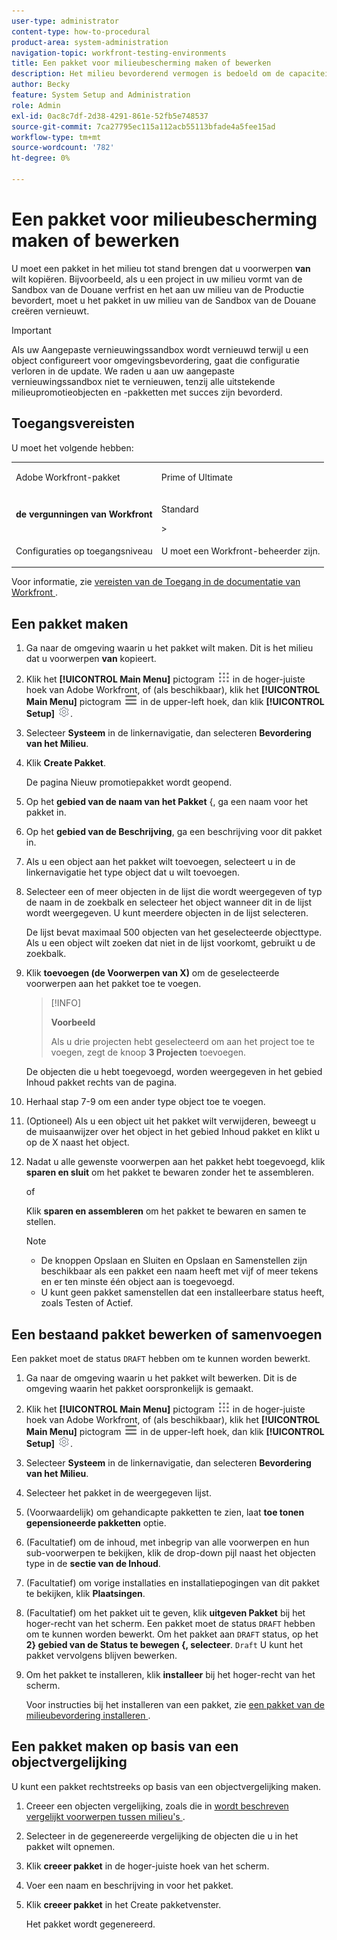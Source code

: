 ```yaml
---
user-type: administrator
content-type: how-to-procedural
product-area: system-administration
navigation-topic: workfront-testing-environments
title: Een pakket voor milieubescherming maken of bewerken
description: Het milieu bevorderend vermogen is bedoeld om de capaciteit te verstrekken om op configuratie betrekking hebbende voorwerpen van één milieu aan een andere te bewegen. Leer hoe u een milieupromotiepakket maakt dat u vervolgens in een andere omgeving kunt installeren.
author: Becky
feature: System Setup and Administration
role: Admin
exl-id: 0ac8c7df-2d38-4291-861e-52fb5e748537
source-git-commit: 7ca27795ec115a112acb55113bfade4a5fee15ad
workflow-type: tm+mt
source-wordcount: '782'
ht-degree: 0%

---
```


# Een pakket voor milieubescherming maken of bewerken

U moet een pakket in het milieu tot stand brengen dat u voorwerpen **van** wilt kopiëren. Bijvoorbeeld, als u een project in uw milieu vormt van de Sandbox van de Douane verfrist en het aan uw milieu van de Productie bevordert, moet u het pakket in uw milieu van de Sandbox van de Douane creëren vernieuwt.

>[!IMPORTANT]
>
>Als uw Aangepaste vernieuwingssandbox wordt vernieuwd terwijl u een object configureert voor omgevingsbevordering, gaat die configuratie verloren in de update. We raden u aan uw aangepaste vernieuwingssandbox niet te vernieuwen, tenzij alle uitstekende milieupromotieobjecten en -pakketten met succes zijn bevorderd.

## Toegangsvereisten

U moet het volgende hebben:

<table>
  <tr>
   <td>Adobe Workfront-pakket
   </td>
   <td> <p>Prime of Ultimate</p>
   </td>
  </tr>
  <tr>
   <td><strong> de vergunningen van Workfront </strong>
   </td>
   <td> <p>Standard</p>&gt;
   </td>
  </tr>
   <tr>
   <td>Configuraties op toegangsniveau
   </td>
   <td><p>U moet een Workfront-beheerder zijn.</p>
   </td>
  </tr>
</table>

Voor informatie, zie [&#x200B; vereisten van de Toegang in de documentatie van Workfront &#x200B;](/help/quicksilver/administration-and-setup/add-users/access-levels-and-object-permissions/access-level-requirements-in-documentation.md).

## Een pakket maken

1. Ga naar de omgeving waarin u het pakket wilt maken. Dit is het milieu dat u voorwerpen **van** kopieert.
1. Klik het **[!UICONTROL Main Menu]** pictogram ![&#x200B; Belangrijkste Menu &#x200B;](/help/_includes/assets/main-menu-icon.png) in de hoger-juiste hoek van Adobe Workfront, of (als beschikbaar), klik het **[!UICONTROL Main Menu]** pictogram ![&#x200B; Belangrijkste Menu &#x200B;](/help/_includes/assets/main-menu-icon-left-nav.png) in de upper-left hoek, dan klik **[!UICONTROL Setup]** ![&#x200B; pictogram van de Opstelling &#x200B;](/help/_includes/assets/gear-icon-setup.png).
1. Selecteer **Systeem** in de linkernavigatie, dan selecteren **Bevordering van het Milieu**.
1. Klik **Create Pakket**.

   De pagina Nieuw promotiepakket wordt geopend.

1. Op het **gebied van de naam van het Pakket** &lbrace;, ga een naam voor het pakket in.
1. Op het **gebied van de Beschrijving**, ga een beschrijving voor dit pakket in.
1. Als u een object aan het pakket wilt toevoegen, selecteert u in de linkernavigatie het type object dat u wilt toevoegen.
1. Selecteer een of meer objecten in de lijst die wordt weergegeven of typ de naam in de zoekbalk en selecteer het object wanneer dit in de lijst wordt weergegeven. U kunt meerdere objecten in de lijst selecteren.

   De lijst bevat maximaal 500 objecten van het geselecteerde objecttype. Als u een object wilt zoeken dat niet in de lijst voorkomt, gebruikt u de zoekbalk.
1. Klik **toevoegen (de Voorwerpen van X)** om de geselecteerde voorwerpen aan het pakket toe te voegen.

   >[!INFO]
   >
   >**Voorbeeld**
   >
   >Als u drie projecten hebt geselecteerd om aan het project toe te voegen, zegt de knoop **3 Projecten** toevoegen.

   De objecten die u hebt toegevoegd, worden weergegeven in het gebied Inhoud pakket rechts van de pagina.

1. Herhaal stap 7-9 om een ander type object toe te voegen.
1. (Optioneel) Als u een object uit het pakket wilt verwijderen, beweegt u de muisaanwijzer over het object in het gebied Inhoud pakket en klikt u op de X naast het object.
1. Nadat u alle gewenste voorwerpen aan het pakket hebt toegevoegd, klik **sparen en sluit** om het pakket te bewaren zonder het te assembleren.

   of

   Klik **sparen en assembleren** om het pakket te bewaren en samen te stellen.

   >[!NOTE]
   >
   >* De knoppen Opslaan en Sluiten en Opslaan en Samenstellen zijn beschikbaar als een pakket een naam heeft met vijf of meer tekens en er ten minste één object aan is toegevoegd.
   >* U kunt geen pakket samenstellen dat een installeerbare status heeft, zoals Testen of Actief.

## Een bestaand pakket bewerken of samenvoegen

Een pakket moet de status `DRAFT` hebben om te kunnen worden bewerkt.

1. Ga naar de omgeving waarin u het pakket wilt bewerken. Dit is de omgeving waarin het pakket oorspronkelijk is gemaakt.
1. Klik het **[!UICONTROL Main Menu]** pictogram ![&#x200B; Belangrijkste Menu &#x200B;](/help/_includes/assets/main-menu-icon.png) in de hoger-juiste hoek van Adobe Workfront, of (als beschikbaar), klik het **[!UICONTROL Main Menu]** pictogram ![&#x200B; Belangrijkste Menu &#x200B;](/help/_includes/assets/main-menu-icon-left-nav.png) in de upper-left hoek, dan klik **[!UICONTROL Setup]** ![&#x200B; pictogram van de Opstelling &#x200B;](/help/_includes/assets/gear-icon-setup.png).
1. Selecteer **Systeem** in de linkernavigatie, dan selecteren **Bevordering van het Milieu**.
1. Selecteer het pakket in de weergegeven lijst.
1. (Voorwaardelijk) om gehandicapte pakketten te zien, laat **toe tonen gepensioneerde pakketten** optie.
1. (Facultatief) om de inhoud, met inbegrip van alle voorwerpen en hun sub-voorwerpen te bekijken, klik de drop-down pijl naast het objecten type in de **sectie van de Inhoud**.
1. (Facultatief) om vorige installaties en installatiepogingen van dit pakket te bekijken, klik **Plaatsingen**.
1. (Facultatief) om het pakket uit te geven, klik **uitgeven Pakket** bij het hoger-recht van het scherm.
Een pakket moet de status `DRAFT` hebben om te kunnen worden bewerkt. Om het pakket aan `DRAFT` status, op het **2&rbrace; gebied van de Status te bewegen &lbrace;, selecteer**. `Draft` U kunt het pakket vervolgens blijven bewerken.
1. Om het pakket te installeren, klik **installeer** bij het hoger-recht van het scherm.

   Voor instructies bij het installeren van een pakket, zie [&#x200B; een pakket van de milieubevordering installeren &#x200B;](/help/quicksilver/administration-and-setup/set-up-workfront/workfront-testing-environments/environment-promotion-install-package.md).

## Een pakket maken op basis van een objectvergelijking

U kunt een pakket rechtstreeks op basis van een objectvergelijking maken.

1. Creeer een objecten vergelijking, zoals die in [&#x200B; wordt beschreven vergelijkt voorwerpen tussen milieu&#39;s &#x200B;](/help/quicksilver/administration-and-setup/set-up-workfront/workfront-testing-environments/environment-promotion-compare.md).
1. Selecteer in de gegenereerde vergelijking de objecten die u in het pakket wilt opnemen.
1. Klik **creeer pakket** in de hoger-juiste hoek van het scherm.
1. Voer een naam en beschrijving in voor het pakket.
1. Klik **creeer pakket** in het Create pakketvenster.

   Het pakket wordt gegenereerd.
